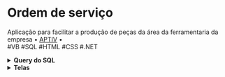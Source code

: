 # Ordem de serviço
Aplicação para facilitar a produção de peças da área da ferramentaria da empresa • <a href="https://aptiv.com">APTIV</a> •<br>
#VB #SQL #HTML #CSS #.NET

<details>
  <summary><b>Query do SQL</b></summary>
    <ul><p align="center"><img src="https://github.com/alimkhodr/Ordem-de-Servico/assets/85517447/32ebff7f-6ac4-477a-9345-20aaa959d40d"></img></p></ul>
</details>

<details>
<summary><b>Telas</b></summary>
Screenshot das telas do sitema.<br>
  <details>
    <summary><b>Login</b></summary>
    <ul><p align="center"><img src="https://github.com/alimkhodr/Ordem-de-Servico/assets/85517447/214f7228-2b6c-4c9b-a42c-b36ec35dc68e"></img></p></ul>
  </details>
    <details>
    <summary><b>Home</b></summary>
    <ul><p align="center"><img src="https://github.com/alimkhodr/Ordem-de-Servico/assets/85517447/902ea023-9183-4f79-af4f-281a7fbbfe95"></img></p></ul>
  </details>
    <details>
    <summary><b>Ordem</b></summary>    
    <ul><p align="center"><img src="https://github.com/alimkhodr/Ordem-de-Servico/assets/85517447/03638a8d-45fa-4863-9ccf-715c45e15e9b"></img></p></ul>
    Editar/Criar ordem de produção e adicionar operações a ela
  </details>
  <details>
    <summary><b>Apontar serviço</b></summary>
    <ul><p align="center"><img src="https://github.com/alimkhodr/Ordem-de-Servico/assets/85517447/56659003-990e-443e-922d-ea94d0b5a086"></img></p></ul>
  </details>
    <details>
    <summary><b>Relatórios</b></summary>
    <ul><p align="center"><img src="https://github.com/alimkhodr/Ordem-de-Servico/assets/85517447/bfd1c6e8-592a-4e89-b53a-ac637f5f538a"></img></p></ul>
  </details>
  <details>
    <summary><b>Máquinas</b></summary>
    <ul><p align="center"><img src="https://github.com/alimkhodr/Ordem-de-Servico/assets/85517447/7722d8bd-349a-4a26-b911-ccd762c73847"></img></p></ul>
  </details>
  <details>
    <summary><b>Impressão</b></summary>
    <ul><p align="center"><img src="https://github.com/alimkhodr/Ordem-de-Servico/assets/85517447/f700cdd6-3da0-43f0-92a5-d85543bd99df"></img></p></ul>
  </details>
</details>
